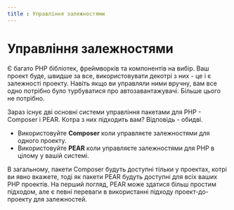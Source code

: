```yaml
---
title : Управління залежностями
---
```


# Управління залежностями

Є багато PHP бібліотек, фреймворків та компонентів на вибір. Ваш проект буде, швидше за все, використовувати декотрі з них - це і є залежності проекту. Навіть якщо ви управляли ними вручну, вам все одно потрібно було турбуватися про автозавантажувачі. Більше цього не потрібно.

Зараз існує дві основні системи управління пакетами для PHP - Composer і PEAR. Котра з них підходить вам? Відповідь - обидві.

 * Використовуйте **Composer** коли управляєте залежностями для одного проекту.
 * Використовуйте **PEAR** коли управляєте залежностями для PHP в цілому у вашій системі.

В загальному, пакети Composer будуть доступні тільки у проектах, котрі ви явно вкажете, тоді як пакети PEAR будуть доступні для всіх ваших PHP проектів. На перший погляд, PEAR може здатися більш простим підходом, але є певні переваги в використанні підходу проект-до-проекту для залежностей.
